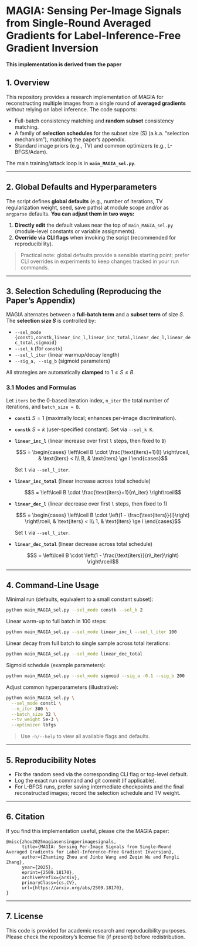 # MAGIA: Sensing Per-Image Signals from Single-Round Averaged Gradients for Label-Inference-Free Gradient Inversion

**This implementation is derived from the paper**  



## 1. Overview

This repository provides a research implementation of MAGIA for reconstructing multiple images from a single round of **averaged gradients** without relying on label inference. The code supports:
- Full-batch consistency matching and **random subset** consistency matching.
- A family of **selection schedules** for the subset size \(S\) (a.k.a. “selection mechanism”), matching the paper’s appendix.
- Standard image priors (e.g., TV) and common optimizers (e.g., L-BFGS/Adam).

The main training/attack loop is in **`main_MAGIA_sel.py`**.


---

## 2. Global Defaults and Hyperparameters

The script defines **global defaults** (e.g., number of iterations, TV regularization weight, seed, save paths) at module scope and/or as `argparse` defaults.
**You can adjust them in two ways:**

1. **Directly edit** the default values near the top of `main_MAGIA_sel.py` (module-level constants or variable assignments).
2. **Override via CLI flags** when invoking the script (recommended for reproducibility).

> Practical note: global defaults provide a sensible starting point; prefer CLI overrides in experiments to keep changes tracked in your run commands.

---

## 3. Selection Scheduling (Reproducing the Paper’s Appendix)

MAGIA alternates between a **full-batch term** and a **subset term** of size $S$. The **selection size $S$** is controlled by:

* `--sel_mode {const1,constk,linear_inc_l,linear_inc_total,linear_dec_l,linear_dec_total,sigmoid}`
* `--sel_k` (for `constk`)
* `--sel_l_iter` (linear warmup/decay length)
* `--sig_a, --sig_b` (sigmoid parameters)

All strategies are automatically **clamped** to $1 \le S \le B$.

### 3.1 Modes and Formulas

Let `iters` be the 0-based iteration index, `n_iter` the total number of iterations, and `batch_size = B`.

* **`const1`**
  $S = 1$ (maximally local; enhances per-image discrimination).

* **`constk`**
  $S = k$ (user-specified constant).
  Set via `--sel_k K`.

* **`linear_inc_l`** (linear increase over first `l` steps, then fixed to `B`)

  
  $$S =
  \begin{cases}
  \left\lceil B \cdot \frac{\text{iters}+1}{l} \right\rceil, & \text{iters} < l\\
  B, & \text{iters} \ge l
  \end{cases}$$


  Set `l` via `--sel_l_iter`.

* **`linear_inc_total`** (linear increase across total schedule)

  $$S = \left\lceil B \cdot \frac{\text{iters}+1}{n\_iter} \right\rceil$$

* **`linear_dec_l`** (linear decrease over first `l` steps, then fixed to 1)

  
  $$S =
  \begin{cases}
  \left\lceil B \cdot \left(1 - \frac{\text{iters}}{l}\right) \right\rceil, & \text{iters} < l\\
  1, & \text{iters} \ge l
  \end{cases}$$
  

  Set `l` via `--sel_l_iter`.

* **`linear_dec_total`** (linear decrease across total schedule)

  
  $$S = \left\lceil B \cdot \left(1 - \frac{\text{iters}}{n\_iter}\right) \right\rceil$$
  

---

## 4. Command-Line Usage

Minimal run (defaults, equivalent to a small constant subset):

```bash
python main_MAGIA_sel.py --sel_mode constk --sel_k 2
```

Linear warm-up to full batch in 100 steps:

```bash
python main_MAGIA_sel.py --sel_mode linear_inc_l --sel_l_iter 100
```

Linear decay from full batch to single sample across total iterations:

```bash
python main_MAGIA_sel.py --sel_mode linear_dec_total
```

Sigmoid schedule (example parameters):

```bash
python main_MAGIA_sel.py --sel_mode sigmoid --sig_a -0.1 --sig_b 200
```

Adjust common hyperparameters (illustrative):

```bash
python main_MAGIA_sel.py \
  --sel_mode const1 \
  --n_iter 300 \
  --batch_size 32 \
  --tv_weight 5e-3 \
  --optimizer lbfgs
```

> Use `-h/--help` to view all available flags and defaults.

---

## 5. Reproducibility Notes

* Fix the random seed via the corresponding CLI flag or top-level default.
* Log the exact run command and git commit (if applicable).
* For L-BFGS runs, prefer saving intermediate checkpoints and the final reconstructed images; record the selection schedule and TV weight.

---

## 6. Citation

If you find this implementation useful, please cite the MAGIA paper:

```
@misc{zhou2025magiasensingperimagesignals,
      title={MAGIA: Sensing Per-Image Signals from Single-Round Averaged Gradients for Label-Inference-Free Gradient Inversion}, 
      author={Zhanting Zhou and Jinbo Wang and Zeqin Wu and Fengli Zhang},
      year={2025},
      eprint={2509.18170},
      archivePrefix={arXiv},
      primaryClass={cs.CV},
      url={https://arxiv.org/abs/2509.18170}, 
}
```

---

## 7. License

This code is provided for academic research and reproducibility purposes.
Please check the repository’s license file (if present) before redistribution.
